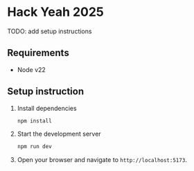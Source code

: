 # Hack Yeah 2025

TODO: add setup instructions

## Requirements
- Node v22

## Setup instruction
1. Install dependencies
   ```bash
   npm install
   ```
2. Start the development server
   ```bash
   npm run dev
   ```
3. Open your browser and navigate to `http://localhost:5173`.
